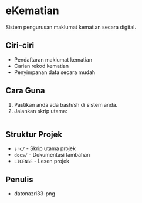 # eKematian

Sistem pengurusan maklumat kematian secara digital.

## Ciri-ciri
- Pendaftaran maklumat kematian
- Carian rekod kematian
- Penyimpanan data secara mudah

## Cara Guna

1. Pastikan anda ada bash/sh di sistem anda.
2. Jalankan skrip utama:

```bash main.sh
```

## Struktur Projek

- `src/` - Skrip utama projek
- `docs/` - Dokumentasi tambahan
- `LICENSE` - Lesen projek

## Penulis
- datonazri33-png
